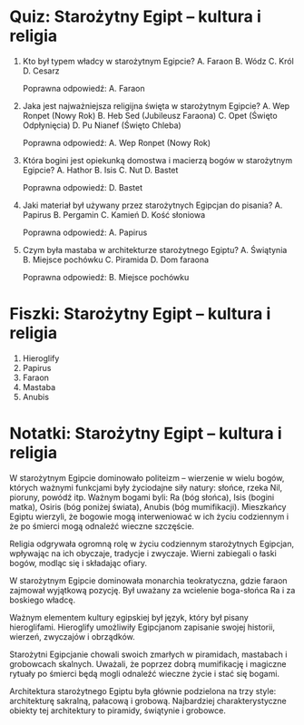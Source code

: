  # Quiz: Starożytny Egipt – kultura i religia

1. Kto był typem władcy w starożytnym Egipcie?
    A. Faraon
    B. Wódz
    C. Król
    D. Cesarz

    Poprawna odpowiedź: A. Faraon

2. Jaka jest najważniejsza religijna święta w starożytnym Egipcie?
    A. Wep Ronpet (Nowy Rok)
    B. Heb Sed (Jubileusz Faraona)
    C. Opet (Święto Odpłynięcia)
    D. Pu Nianef (Święto Chleba)

    Poprawna odpowiedź: A. Wep Ronpet (Nowy Rok)

3. Która bogini jest opiekunką domostwa i macierzą bogów w starożytnym Egipcie?
    A. Hathor
    B. Isis
    C. Nut
    D. Bastet

    Poprawna odpowiedź: D. Bastet

4. Jaki materiał był używany przez starożytnych Egipcjan do pisania?
    A. Papirus
    B. Pergamin
    C. Kamień
    D. Kość słoniowa

    Poprawna odpowiedź: A. Papirus

5. Czym była mastaba w architekturze starożytnego Egiptu?
    A. Świątynia
    B. Miejsce pochówku
    C. Piramida
    D. Dom faraona

    Poprawna odpowiedź: B. Miejsce pochówku

# Fiszki: Starożytny Egipt – kultura i religia

1. Hieroglify
2. Papirus
3. Faraon
4. Mastaba
5. Anubis

# Notatki: Starożytny Egipt – kultura i religia

W starożytnym Egipcie dominowało politeizm – wierzenie w wielu bogów, których ważnymi funkcjami były życiodajne siły natury: słońce, rzeka Nil, pioruny, powódź itp. Ważnym bogami byli: Ra (bóg słońca), Isis (bogini matka), Osiris (bóg poniżej świata), Anubis (bóg mumifikacji). Mieszkańcy Egiptu wierzyli, że bogowie mogą interweniować w ich życiu codziennym i że po śmierci mogą odnaleźć wieczne szczęście.

Religia odgrywała ogromną rolę w życiu codziennym starożytnych Egipcjan, wpływając na ich obyczaje, tradycje i zwyczaje. Wierni zabiegali o łaski bogów, modląc się i składając ofiary.

W starożytnym Egipcie dominowała monarchia teokratyczna, gdzie faraon zajmował wyjątkową pozycję. Był uważany za wcielenie boga-słońca Ra i za boskiego władcę.

Ważnym elementem kultury egipskiej był język, który był pisany hieroglifami. Hieroglify umożliwiły Egipcjanom zapisanie swojej historii, wierzeń, zwyczajów i obrządków.

Starożytni Egipcjanie chowali swoich zmarłych w piramidach, mastabach i grobowcach skalnych. Uważali, że poprzez dobrą mumifikację i magiczne rytuały po śmierci będą mogli odnaleźć wieczne życie i stać się bogami.

Architektura starożytnego Egiptu była głównie podzielona na trzy style: architekturę sakralną, pałacową i grobową. Najbardziej charakterystyczne obiekty tej architektury to piramidy, świątynie i grobowce.